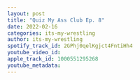 ```yaml
---
layout: post
title: "Quiz My Ass Club Ep. 8"
date: 2022-02-16
categories: its-my-wrestling
author: its-my-wrestling
spotify_track_id: 2GPhj0qelKgjct4FntiHh4
youtube_video_id: 
apple_track_id: 1000551295268
youtube_metadata: 
---
```

